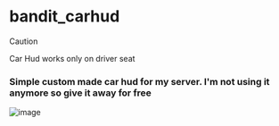 # bandit_carhud
> [!CAUTION]
> Car Hud works only on driver seat

### Simple custom made car hud for my server. I'm not using it anymore so give it away for free

![image](https://github.com/user-attachments/assets/bd57439e-ae26-45e1-9e49-fdb9948a8f20)
